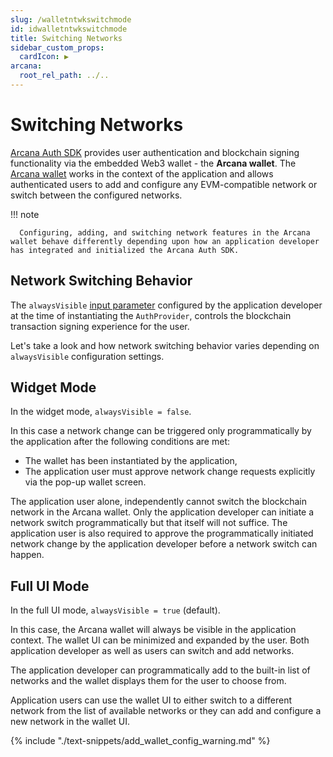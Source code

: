 ```yaml
---
slug: /walletntwkswitchmode
id: idwalletntwkswitchmode
title: Switching Networks
sidebar_custom_props:
  cardIcon: ▶️
arcana:
  root_rel_path: ../..
---
```


# Switching Networks

[Arcana Auth SDK]({{page.meta.arcana.root_rel_path}}/concepts/authsdk.md) provides user authentication and blockchain signing functionality via the embedded Web3 wallet - the **Arcana wallet**. The [Arcana wallet]({{page.meta.arcana.root_rel_path}}/concepts/anwallet/index.md) works in the context of the application and allows authenticated users to add and configure any EVM-compatible network or switch between the configured networks.

!!! note

      Configuring, adding, and switching network features in the Arcana wallet behave differently depending upon how an application developer has integrated and initialized the Arcana Auth SDK.

## Network Switching Behavior

The `alwaysVisible` [input parameter](https://authsdk-ref-guide.netlify.app/interfaces/constructorparams) configured by the application developer at the time of instantiating the `AuthProvider`, controls the blockchain transaction signing experience for the user.

Let's take a look and how network switching behavior varies depending on `alwaysVisible` configuration settings.

## Widget Mode

In the widget mode, `alwaysVisible = false`. 

In this case a network change can be triggered only programmatically by the application after the following conditions are met:

* The wallet has been instantiated by the application,
* The application user must approve network change requests explicitly via the pop-up wallet screen. 

The application user alone, independently cannot switch the blockchain network in the Arcana wallet. Only the application developer can initiate a network switch programmatically but that itself will not suffice. The application user is also required to approve the programmatically initiated network change by the application developer before a network switch can happen.

## Full UI Mode

In the full UI mode, `alwaysVisible = true` (default).

In this case, the Arcana wallet will always be visible in the application context. The wallet UI can be minimized and expanded by the user. Both application developer as well as users can switch and add networks.

The application developer can programmatically add to the built-in list of networks and the wallet displays them for the user to choose from.

Application users can use the wallet UI to either switch to a different network from the list of available networks or they can add and configure a new network in the wallet UI.

{% include "./text-snippets/add_wallet_config_warning.md" %}
